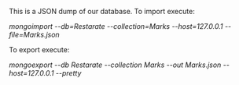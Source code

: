 This is a JSON dump of our database. 
To import execute:

_mongoimport --db=Restarate --collection=Marks --host=127.0.0.1 --file=Marks.json_

To export execute: 

_mongoexport --db Restarate --collection Marks --out Marks.json --host=127.0.0.1 --pretty_
